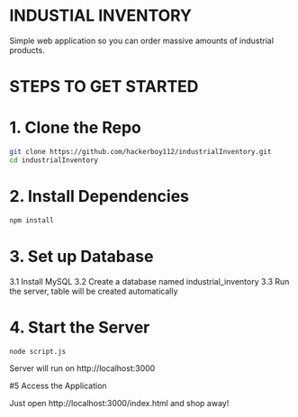 # INDUSTIAL INVENTORY

Simple web application so you can order massive amounts of industrial products.

# STEPS TO GET STARTED

# 1. Clone the Repo

```bash
git clone https://github.com/hackerboy112/industrialInventory.git
cd industrialInventory
```
# 2. Install Dependencies

```bash
npm install
```

# 3. Set up Database

3.1 Install MySQL
3.2 Create a database named industrial_inventory
3.3 Run the server, table will be created automatically

# 4. Start the Server
```bash
node script.js
```
Server will run on http://localhost:3000

#5 Access the Application

Just open http://localhost:3000/index.html and shop away!
